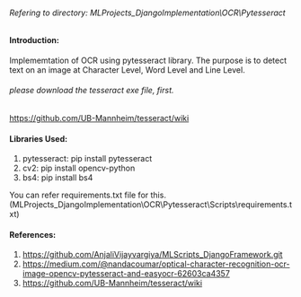 ###### Refering to directory: MLProjects_DjangoImplementation\OCR\Pytesseract

#### Introduction:
Implememtation of OCR using pytesseract library. The purpose is to detect text on an image at Character Level, Word Level and Line Level.

###### please download the tesseract exe file, first.
https://github.com/UB-Mannheim/tesseract/wiki

#### Libraries Used:
1. pytesseract: pip install pytesseract
2. cv2: pip install opencv-python 
3. bs4: pip install bs4

You can refer requirements.txt file for this. (MLProjects_DjangoImplementation\OCR\Pytesseract\Scripts\requirements.txt)

#### References:

1. https://github.com/AnjaliVijayvargiya/MLScripts_DjangoFramework.git
2. https://medium.com/@nandacoumar/optical-character-recognition-ocr-image-opencv-pytesseract-and-easyocr-62603ca4357
3. https://github.com/UB-Mannheim/tesseract/wiki
